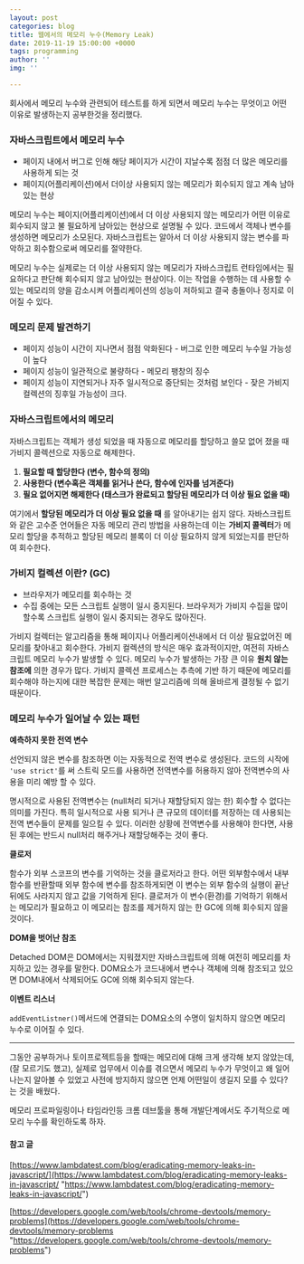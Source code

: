 ```yaml
---
layout: post
categories: blog
title: 웹에서의 메모리 누수(Memory Leak)
date: 2019-11-19 15:00:00 +0000
tags: programming
author: ''
img: ''

---
```

회사에서 메모리 누수와 관련되어 테스트를 하게 되면서 메모리 누수는 무엇이고 어떤 이유로 발생하는지 공부한것을 정리했다.

### 자바스크립트에서 메모리 누수

* 페이지 내에서 버그로 인해 해당 페이지가 시간이 지날수록 점점 더 많은 메모리를 사용하게 되는 것
* 페이지(어플리케이션)에서 더이상 사용되지 않는 메모리가 회수되지 않고 계속 남아있는 현상

메모리 누수는 페이지(어플리케이션)에서 더 이상 사용되지 않는 메모리가 어떤 이유로 회수되지 않고 불 필요하게 남아있는 현상으로 설명될 수 있다. 코드에서 객체나 변수를 생성하면 메모리가 소모된다. 자바스크립트는 알아서 더 이상 사용되지 않는 변수를 파악하고 회수함으로써 메모리를 절약한다.

메모리 누수는 실제로는 더 이상 사용되지 않는 메모리가 자바스크립트 런타임에서는 필요하다고 판단해 회수되지 않고 남아있는 현상이다. 이는 작업을 수행하는 데 사용할 수 있는 메모리의 양을 감소시켜 어플리케이션의 성능이 저하되고 결국 충돌이나 정지로 이어질 수 있다.

### 메모리 문제 발견하기

* 페이지 성능이 시간이 지나면서 점점 악화된다 - 버그로 인한 메모리 누수일 가능성이 높다
* 페이지 성능이 일관적으로 불량하다 - 메모리 팽창의 징수
* 페이지 성능이 지연되거나 자주 일시적으로 중단되는 것처럼 보인다 - 잦은 가비지 컬렉션의 징후일 가능성이 크다.

### 자바스크립트에서의 메모리

자바스크립트는 객체가 생성 되었을 때 자동으로 메모리를 할당하고 쓸모 없어 졌을 때 가비지 콜렉션으로 자동으로 해제한다.

1. **필요할 때 할당한다 (변수, 함수의 정의)**
2. **사용한다 (변수혹은 객체를 읽거나 쓴다, 함수에 인자를 넘겨준다)**
3. **필요 없어지면 해제한다 (태스크가 완료되고 할당된 메모리가 더 이상 필요 없을 때)**

여기에서 **할당된 메모리가 더 이상 필요 없을 때** 를 알아내기는 쉽지 않다. 자바스크립트와 같은 고수준 언어들은 자동 메모리 관리 방법을 사용하는데 이는 **가비지 콜렉터**가 메모리 할당을 추적하고 할당된 메모리 블록이 더 이상 필요하지 않게 되었는지를 판단하여 회수한다.

### 가비지 컬렉션 이란? (GC)

* 브라우저가 메모리를 회수하는 것
* 수집 중에는 모든 스크립트 실행이 일시 중지된다. 브라우저가 가비지 수집을 많이 할수록 스크립트 실행이 일시 중지되는 경우도 많아진다.

가비지 컬렉터는 알고리즘을 통해 페이지나 어플리케이션내에서 더 이상 필요없어진 메모리를 찾아내고 회수한다. 가비지 컬렉션의 방식은 매우 효과적이지만, 여전히 자바스크립트 메모리 누수가 발생할 수 있다. 메모리 누수가 발생하는 가장 큰 이유 **원치 않는 참조에** 의한 경우가 많다. 가비지 콜렉션 프로세스는 추측에 기반 하기 때문에 메모리를 회수해야 하는지에 대한 복잡한 문제는 매번 알고리즘에 의해 올바르게 결정될 수 없기 때문이다.

### 메모리 누수가 일어날 수 있는 패턴

**예측하지 못한 전역 변수**

선언되지 않은 변수를 참조하면 이는 자동적으로 전역 변수로 생성된다. 코드의 시작에 `'use strict'`를 써 스트릭 모드를 사용하면 전역변수를 허용하지 않아 전역변수의 사용을 미리 예방 할 수 있다.

명시적으로 사용된 전역변수는 (null처리 되거나 재할당되지 않는 한) 회수할 수 없다는 의미를 가진다. 특히 일시적으로 사용 되거나 큰 규모의 데이터를 저장하는 데 사용되는 전역 변수들이 문제를 일으킬 수 있다. 이러한 상황에 전역변수를 사용해야 한다면, 사용 된 후에는 반드시 null처리 해주거나 재할당해주는 것이 좋다.

**클로저**

함수가 외부 스코프의 변수를 기억하는 것을 클로저라고 한다. 어떤 외부함수에서 내부 함수를 반환할때 외부 함수에 변수를 참조하게되면 이 변수는 외부 함수의 실행이 끝난뒤에도 사라지지 않고 값을 기억하게 된다. 클로저가 이 변수(환경)를 기억하기 위해서는 메모리가 필요하고 이 메모리는 참조를 제거하지 않는 한 GC에 의해 회수되지 않을 것이다.

**DOM을 벗어난 참조**

Detached DOM은 DOM에서는 지워졌지만 자바스크립트에 의해 여전히 메모리를 차지하고 있는 경우를 말한다. DOM요소가 코드내에서 변수나 객체에 의해 참조되고 있으면 DOM내에서 삭제되어도 GC에 의해 회수되지 않는다.

**이벤트 리스너**

`addEventListner()`메서드에 연결되는 DOM요소의 수명이 일치하지 않으면 메모리 누수로 이어질 수 있다. 

***

그동안 공부하거나 토이프로젝트등을 할때는 메모리에 대해 크게 생각해 보지 않았는데, (잘 모르기도 했고),  실제로 업무에서 이슈를 겪으면서 메모리 누수가 무엇이고 왜 일어나는지 알아볼 수 있었고 사전에 방지하지 않으면 언제 어떤일이 생길지 모를 수 있다?는 것을 배웠다.

메모리 프로파일링이나 타임라인등 크롬 데브툴을 통해 개발단계에서도 주기적으로 메모리 누수를 확인하도록 하자.

#### 참고 글

[https://www.lambdatest.com/blog/eradicating-memory-leaks-in-javascript/](https://www.lambdatest.com/blog/eradicating-memory-leaks-in-javascript/ "https://www.lambdatest.com/blog/eradicating-memory-leaks-in-javascript/")

[https://developers.google.com/web/tools/chrome-devtools/memory-problems](https://developers.google.com/web/tools/chrome-devtools/memory-problems "https://developers.google.com/web/tools/chrome-devtools/memory-problems")
